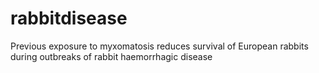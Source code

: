 # rabbitdisease
Previous exposure to myxomatosis reduces survival of European rabbits during outbreaks of rabbit haemorrhagic disease
